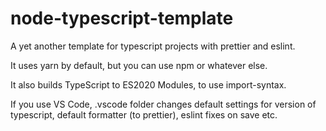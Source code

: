 # node-typescript-template

A yet another template for typescript projects with prettier and eslint.

It uses yarn by default, but you can use npm or whatever else.

It also builds TypeScript to ES2020 Modules, to use import-syntax.

If you use VS Code, .vscode folder changes default settings for version of typescript, default formatter (to prettier), eslint fixes on save  etc.